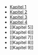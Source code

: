 - [Kapitel 1](Kapitel%201.md)
- [Kapitel 2](Kapitel%202.md)
- [Kapitel 3](Kapitel%203.md) 
- [Kapitel 4](Kapitel%204.md) 
- [[Kapitel 5]]
- [[Kapitel 6]]
- [[Kapitel 7]]
- [[Kapitel 8]]
- [[Kapitel 9]]

